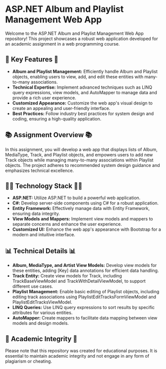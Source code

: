 # ASP.NET Album and Playlist Management Web App

Welcome to the ASP.NET Album and Playlist Management Web App repository! This project showcases a robust web application developed for an academic assignment in a web programming course. 

## 🚀 Key Features 🚀

- **Album and Playlist Management:** Efficiently handle Album and Playlist objects, enabling users to view, add, and edit these entities with many-to-many associations.
- **Technical Expertise:** Implement advanced techniques such as LINQ query expressions, view models, and AutoMapper to manage data and provide a rich user experience.
- **Customized Appearance:** Customize the web app's visual design to create an appealing and user-friendly interface.
- **Best Practices:** Follow industry best practices for system design and coding, ensuring a high-quality application.

## 📚 Assignment Overview 📚

In this assignment, you will develop a web app that displays lists of Album, MediaType, Track, and Playlist objects, and empowers users to add new Track objects while managing many-to-many associations within Playlist objects. The project adheres to recommended system design guidance and emphasizes technical excellence.

## 👨‍💻 Technology Stack 👩‍💻

- **ASP.NET:** Utilize ASP.NET to build a powerful web application.
- **C#:** Develop server-side components using C# for a robust application.
- **Entity Framework:** Effectively manage data with Entity Framework, ensuring data integrity.
- **View Models and Mappers:** Implement view models and mappers to separate concerns and enhance the user experience.
- **Customized UI:** Enhance the web app's appearance with Bootstrap for a modern and intuitive interface.

## 📊 Technical Details 📊

- **Album, MediaType, and Artist View Models:** Develop view models for these entities, adding [Key] data annotations for efficient data handling.
- **Track Entity:** Create view models for Track, including TrackBaseViewModel and TrackWithDetailViewModel, to support different use cases.
- **Playlist Management:** Enable basic editing of Playlist objects, including editing track associations using PlaylistEditTracksFormViewModel and PlaylistEditTracksViewModel.
- **LINQ Queries:** Use LINQ query expressions to sort results by specific attributes for various entities.
- **AutoMapper:** Create mappers to facilitate data mapping between view models and design models.

## 📜 Academic Integrity 📜

Please note that this repository was created for educational purposes. It is essential to maintain academic integrity and not engage in any form of plagiarism or cheating.
